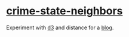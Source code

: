 # [crime-state-neighbors](http://danhillreports.github.io/crime-state-neighbors/)
Experiment with [d3](http://d3js.org/) and distance for a [blog](http://danhillreports.com/?p=892).

